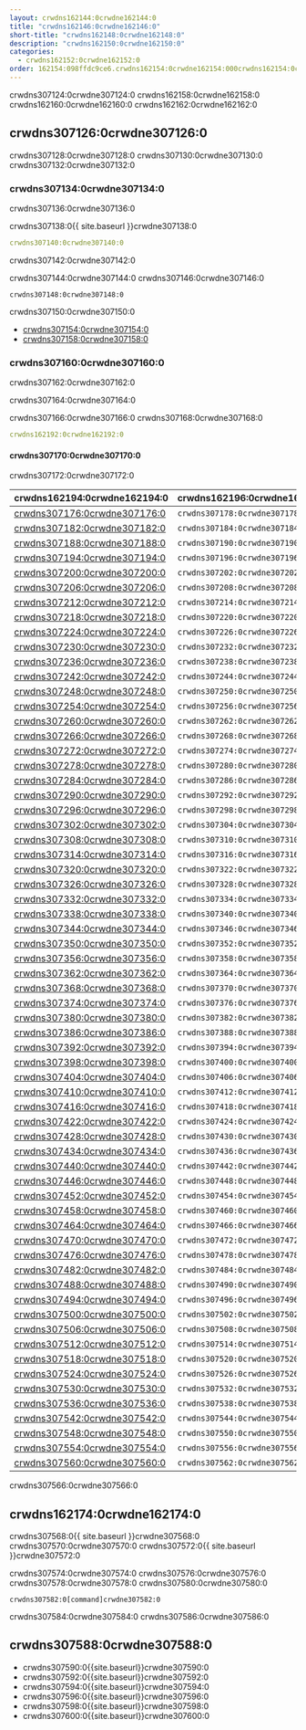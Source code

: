 ```yaml
---
layout: crwdns162144:0crwdne162144:0
title: "crwdns162146:0crwdne162146:0"
short-title: "crwdns162148:0crwdne162148:0"
description: "crwdns162150:0crwdne162150:0"
categories:
  - crwdns162152:0crwdne162152:0
order: 162154:098ffdc9ce6.crwdns162154:0crwdne162154:000crwdns162154:0crwdne162154:02762crwdns162154:0crwdne162154:0
---
```


crwdns307124:0crwdne307124:0 crwdns162158:0crwdne162158:0 crwdns162160:0crwdne162160:0 crwdns162162:0crwdne162162:0

## crwdns307126:0crwdne307126:0

crwdns307128:0crwdne307128:0 crwdns307130:0crwdne307130:0 crwdns307132:0crwdne307132:0

### crwdns307134:0crwdne307134:0

crwdns307136:0crwdne307136:0

crwdns307138:0{{ site.baseurl }}crwdne307138:0

```yaml
crwdns307140:0crwdne307140:0
```

crwdns307142:0crwdne307142:0

crwdns307144:0crwdne307144:0 crwdns307146:0crwdne307146:0

    crwdns307148:0crwdne307148:0
    

crwdns307150:0crwdne307150:0

- [crwdns307154:0crwdne307154:0](crwdns307152:0crwdne307152:0) 
- [crwdns307158:0crwdne307158:0](crwdns307156:0crwdne307156:0)

### crwdns307160:0crwdne307160:0

crwdns307162:0crwdne307162:0

crwdns307164:0crwdne307164:0

crwdns307166:0crwdne307166:0 crwdns307168:0crwdne307168:0

```yaml
crwdns162192:0crwdne162192:0
```

#### crwdns307170:0crwdne307170:0

crwdns307172:0crwdne307172:0

| crwdns162194:0crwdne162194:0                                 | crwdns162196:0crwdne162196:0   |
| ------------------------------------------------------------ | ------------------------------ |
| [crwdns307176:0crwdne307176:0](crwdns307174:0crwdne307174:0) | `crwdns307178:0crwdne307178:0` |
| [crwdns307182:0crwdne307182:0](crwdns307180:0crwdne307180:0) | `crwdns307184:0crwdne307184:0` |
| [crwdns307188:0crwdne307188:0](crwdns307186:0crwdne307186:0) | `crwdns307190:0crwdne307190:0` |
| [crwdns307194:0crwdne307194:0](crwdns307192:0crwdne307192:0) | `crwdns307196:0crwdne307196:0` |
| [crwdns307200:0crwdne307200:0](crwdns307198:0crwdne307198:0) | `crwdns307202:0crwdne307202:0` |
| [crwdns307206:0crwdne307206:0](crwdns307204:0crwdne307204:0) | `crwdns307208:0crwdne307208:0` |
| [crwdns307212:0crwdne307212:0](crwdns307210:0crwdne307210:0) | `crwdns307214:0crwdne307214:0` |
| [crwdns307218:0crwdne307218:0](crwdns307216:0crwdne307216:0) | `crwdns307220:0crwdne307220:0` |
| [crwdns307224:0crwdne307224:0](crwdns307222:0crwdne307222:0) | `crwdns307226:0crwdne307226:0` |
| [crwdns307230:0crwdne307230:0](crwdns307228:0crwdne307228:0) | `crwdns307232:0crwdne307232:0` |
| [crwdns307236:0crwdne307236:0](crwdns307234:0crwdne307234:0) | `crwdns307238:0crwdne307238:0` |
| [crwdns307242:0crwdne307242:0](crwdns307240:0crwdne307240:0) | `crwdns307244:0crwdne307244:0` |
| [crwdns307248:0crwdne307248:0](crwdns307246:0crwdne307246:0) | `crwdns307250:0crwdne307250:0` |
| [crwdns307254:0crwdne307254:0](crwdns307252:0crwdne307252:0) | `crwdns307256:0crwdne307256:0` |
| [crwdns307260:0crwdne307260:0](crwdns307258:0crwdne307258:0) | `crwdns307262:0crwdne307262:0` |
| [crwdns307266:0crwdne307266:0](crwdns307264:0crwdne307264:0) | `crwdns307268:0crwdne307268:0` |
| [crwdns307272:0crwdne307272:0](crwdns307270:0crwdne307270:0) | `crwdns307274:0crwdne307274:0` |
| [crwdns307278:0crwdne307278:0](crwdns307276:0crwdne307276:0) | `crwdns307280:0crwdne307280:0` |
| [crwdns307284:0crwdne307284:0](crwdns307282:0crwdne307282:0) | `crwdns307286:0crwdne307286:0` |
| [crwdns307290:0crwdne307290:0](crwdns307288:0crwdne307288:0) | `crwdns307292:0crwdne307292:0` |
| [crwdns307296:0crwdne307296:0](crwdns307294:0crwdne307294:0) | `crwdns307298:0crwdne307298:0` |
| [crwdns307302:0crwdne307302:0](crwdns307300:0crwdne307300:0) | `crwdns307304:0crwdne307304:0` |
| [crwdns307308:0crwdne307308:0](crwdns307306:0crwdne307306:0) | `crwdns307310:0crwdne307310:0` |
| [crwdns307314:0crwdne307314:0](crwdns307312:0crwdne307312:0) | `crwdns307316:0crwdne307316:0` |
| [crwdns307320:0crwdne307320:0](crwdns307318:0crwdne307318:0) | `crwdns307322:0crwdne307322:0` |
| [crwdns307326:0crwdne307326:0](crwdns307324:0crwdne307324:0) | `crwdns307328:0crwdne307328:0` |
| [crwdns307332:0crwdne307332:0](crwdns307330:0crwdne307330:0) | `crwdns307334:0crwdne307334:0` |
| [crwdns307338:0crwdne307338:0](crwdns307336:0crwdne307336:0) | `crwdns307340:0crwdne307340:0` |
| [crwdns307344:0crwdne307344:0](crwdns307342:0crwdne307342:0) | `crwdns307346:0crwdne307346:0` |
| [crwdns307350:0crwdne307350:0](crwdns307348:0crwdne307348:0) | `crwdns307352:0crwdne307352:0` |
| [crwdns307356:0crwdne307356:0](crwdns307354:0crwdne307354:0) | `crwdns307358:0crwdne307358:0` |
| [crwdns307362:0crwdne307362:0](crwdns307360:0crwdne307360:0) | `crwdns307364:0crwdne307364:0` |
| [crwdns307368:0crwdne307368:0](crwdns307366:0crwdne307366:0) | `crwdns307370:0crwdne307370:0` |
| [crwdns307374:0crwdne307374:0](crwdns307372:0crwdne307372:0) | `crwdns307376:0crwdne307376:0` |
| [crwdns307380:0crwdne307380:0](crwdns307378:0crwdne307378:0) | `crwdns307382:0crwdne307382:0` |
| [crwdns307386:0crwdne307386:0](crwdns307384:0crwdne307384:0) | `crwdns307388:0crwdne307388:0` |
| [crwdns307392:0crwdne307392:0](crwdns307390:0crwdne307390:0) | `crwdns307394:0crwdne307394:0` |
| [crwdns307398:0crwdne307398:0](crwdns307396:0crwdne307396:0) | `crwdns307400:0crwdne307400:0` |
| [crwdns307404:0crwdne307404:0](crwdns307402:0crwdne307402:0) | `crwdns307406:0crwdne307406:0` |
| [crwdns307410:0crwdne307410:0](crwdns307408:0crwdne307408:0) | `crwdns307412:0crwdne307412:0` |
| [crwdns307416:0crwdne307416:0](crwdns307414:0crwdne307414:0) | `crwdns307418:0crwdne307418:0` |
| [crwdns307422:0crwdne307422:0](crwdns307420:0crwdne307420:0) | `crwdns307424:0crwdne307424:0` |
| [crwdns307428:0crwdne307428:0](crwdns307426:0crwdne307426:0) | `crwdns307430:0crwdne307430:0` |
| [crwdns307434:0crwdne307434:0](crwdns307432:0crwdne307432:0) | `crwdns307436:0crwdne307436:0` |
| [crwdns307440:0crwdne307440:0](crwdns307438:0crwdne307438:0) | `crwdns307442:0crwdne307442:0` |
| [crwdns307446:0crwdne307446:0](crwdns307444:0crwdne307444:0) | `crwdns307448:0crwdne307448:0` |
| [crwdns307452:0crwdne307452:0](crwdns307450:0crwdne307450:0) | `crwdns307454:0crwdne307454:0` |
| [crwdns307458:0crwdne307458:0](crwdns307456:0crwdne307456:0) | `crwdns307460:0crwdne307460:0` |
| [crwdns307464:0crwdne307464:0](crwdns307462:0crwdne307462:0) | `crwdns307466:0crwdne307466:0` |
| [crwdns307470:0crwdne307470:0](crwdns307468:0crwdne307468:0) | `crwdns307472:0crwdne307472:0` |
| [crwdns307476:0crwdne307476:0](crwdns307474:0crwdne307474:0) | `crwdns307478:0crwdne307478:0` |
| [crwdns307482:0crwdne307482:0](crwdns307480:0crwdne307480:0) | `crwdns307484:0crwdne307484:0` |
| [crwdns307488:0crwdne307488:0](crwdns307486:0crwdne307486:0) | `crwdns307490:0crwdne307490:0` |
| [crwdns307494:0crwdne307494:0](crwdns307492:0crwdne307492:0) | `crwdns307496:0crwdne307496:0` |
| [crwdns307500:0crwdne307500:0](crwdns307498:0crwdne307498:0) | `crwdns307502:0crwdne307502:0` |
| [crwdns307506:0crwdne307506:0](crwdns307504:0crwdne307504:0) | `crwdns307508:0crwdne307508:0` |
| [crwdns307512:0crwdne307512:0](crwdns307510:0crwdne307510:0) | `crwdns307514:0crwdne307514:0` |
| [crwdns307518:0crwdne307518:0](crwdns307516:0crwdne307516:0) | `crwdns307520:0crwdne307520:0` |
| [crwdns307524:0crwdne307524:0](crwdns307522:0crwdne307522:0) | `crwdns307526:0crwdne307526:0` |
| [crwdns307530:0crwdne307530:0](crwdns307528:0crwdne307528:0) | `crwdns307532:0crwdne307532:0` |
| [crwdns307536:0crwdne307536:0](crwdns307534:0crwdne307534:0) | `crwdns307538:0crwdne307538:0` |
| [crwdns307542:0crwdne307542:0](crwdns307540:0crwdne307540:0) | `crwdns307544:0crwdne307544:0` |
| [crwdns307548:0crwdne307548:0](crwdns307546:0crwdne307546:0) | `crwdns307550:0crwdne307550:0` |
| [crwdns307554:0crwdne307554:0](crwdns307552:0crwdne307552:0) | `crwdns307556:0crwdne307556:0` |
| [crwdns307560:0crwdne307560:0](crwdns307558:0crwdne307558:0) | `crwdns307562:0crwdne307562:0` | crwdns307564:0crwdne307564:0 

crwdns307566:0crwdne307566:0

## crwdns162174:0crwdne162174:0

crwdns307568:0{{ site.baseurl }}crwdne307568:0 crwdns307570:0crwdne307570:0 crwdns307572:0{{ site.baseurl }}crwdne307572:0

crwdns307574:0crwdne307574:0 crwdns307576:0crwdne307576:0 crwdns307578:0crwdne307578:0 crwdns307580:0crwdne307580:0

    crwdns307582:0[command]crwdne307582:0
    

crwdns307584:0crwdne307584:0 crwdns307586:0crwdne307586:0

## crwdns307588:0crwdne307588:0

- crwdns307590:0{{site.baseurl}}crwdne307590:0
- crwdns307592:0{{site.baseurl}}crwdne307592:0
- crwdns307594:0{{site.baseurl}}crwdne307594:0
- crwdns307596:0{{site.baseurl}}crwdne307596:0
- crwdns307598:0{{site.baseurl}}crwdne307598:0
- crwdns307600:0{{site.baseurl}}crwdne307600:0